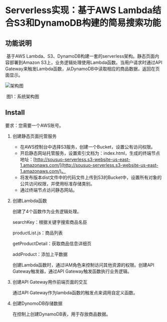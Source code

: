 # Serverless实现：基于AWS Lambda结合S3和DynamoDB构建的简易搜索功能

## 功能说明

​	基于AWS Lambda、S3、DynamoDB构建一套的serverless架构。静态页面内容部署到Amazon S3上，业务逻辑处理使用Lambda函数。当用户请求时通过API Gateway来触发Lambda函数，从DynamoDB中读取相应的商品数据，返回在页面显示。

![架构图](/Users/vincent/Desktop/架构图.png)

​																										图1：系统架构图

## Install

要求：您需要一个AWS账号。

1. 创建静态页面托管服务

   - 在AWS控制台中选择S3服务，创建一个Bucket，设置公有访问权限。
   - 开启静态网站托管服务，设置索引文档为：index.html，生成的终端节点地址：[http://sousuo-serverless.s3-website-us-east-1.amazonaws.com/](http://sousuo-serverless.s3-website-us-east-1.amazonaws.com/)。
   - 将发布版本dist文件中的代码文件上传到S3的Bucket中，设置所有对象的公共访问权限，并使用标准存储类别。
   - 通过终端节点访问静态网站。

2. 创建Lambda函数

   创建了4个函数作为业务逻辑处理。

   searchKey：根据关键字搜索商品名臣

   productList.js：商品列表

   getProductDetail：获取商品信息详细页

   addProduct：添加上平数据

   创建Lambda函数时，通过IAM角色来控制访问其他资源的权限。创建API Gateway触发器，通过API Gateway触发函数执行业务逻辑。

3. 创建API Gateway用作前端页面的交互

   通过API Gateway作为lambda函数的触发点来调用自定义函数。

4. 创建DynomoDB存储数据

   在控制上创建DynamoDB表，用于存放商品数据。